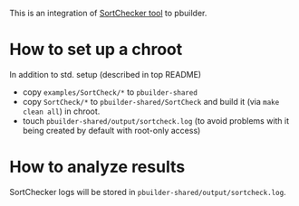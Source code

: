 This is an integration of [SortChecker tool](https://github.com/yugr/sortcheck) to pbuilder.

# How to set up a chroot

In addition to std. setup (described in top README)
* copy `examples/SortCheck/*` to `pbuilder-shared`
* copy `SortCheck/*` to `pbuilder-shared/SortCheck` and build it (via `make clean all`) in chroot.
* touch `pbuilder-shared/output/sortcheck.log` (to avoid problems with it being created by default with root-only access)

# How to analyze results

SortChecker logs will be stored in `pbuilder-shared/output/sortcheck.log`.

